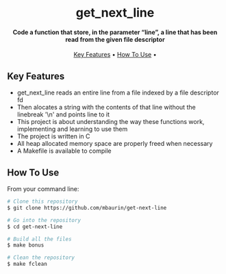 <h1 align="center">
  <br>
  get_next_line
  <br>
</h1>

<h4 align="center">Code a function that store, in the parameter “line”, a line that has been read from the given file descriptor</h4>

<p align="center">
  <a href="#key-features">Key Features</a> •
  <a href="#how-to-use">How To Use</a> •
</p>

## Key Features

* get_next_line reads an entire line from a file indexed by a file descriptor fd
* Then alocates a string with the contents of that line without the linebreak '\n' and points line to it
* This project is about understanding the way these functions work, implementing and learning to use them
* The project is written in C
* All heap allocated memory space are properly freed when necessary
* A Makefile is available to compile 

## How To Use

From your command line:

```bash
# Clone this repository
$ git clone https://github.com/mbaurin/get-next-line

# Go into the repository
$ cd get-next-line

# Build all the files
$ make bonus

# Clean the repository
$ make fclean
```